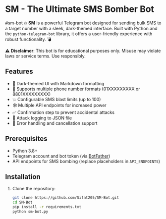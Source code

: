 # SM - The Ultimate SMS Bomber Bot
#sm-bot
🔥 **SM** is a powerful Telegram bot designed for sending bulk SMS to a target number with a sleek, dark-themed interface. Built with Python and the `python-telegram-bot` library, it offers a user-friendly experience with robust functionality. 💣

⚠️ **Disclaimer**: This bot is for educational purposes only. Misuse may violate laws or service terms. Use responsibly.

## Features
- 🖤 Dark-themed UI with Markdown formatting
- 📱 Supports multiple phone number formats (01XXXXXXXXX or 8801XXXXXXXXX)
- 💥 Configurable SMS blast limits (up to 100)
- 🕸️ Multiple API endpoints for increased power
- ✅ Confirmation step to prevent accidental attacks
- 📜 Attack logging to JSON file
- 🛑 Error handling and cancellation support

## Prerequisites
- Python 3.8+
- Telegram account and bot token (via [BotFather](https://t.me/BotFather))
- API endpoints for SMS bombing (replace placeholders in `API_ENDPOINTS`)

## Installation
1. Clone the repository:
   ```bash
   git clone https://github.com/Sifat205/SM-Bot.git
   cd SM-Bot
   pip install -r requirements.txt
   python sm-bot.py
